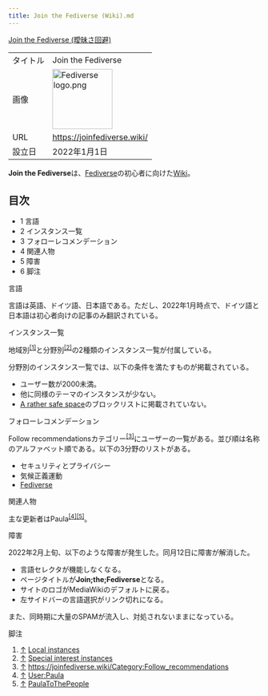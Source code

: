 ```yaml
---
title: Join the Fediverse (Wiki).md
---
```

<div class="mw-parser-output">

[Join the Fediverse (曖昧さ回避)](/Join_the_Fediverse "Join the Fediverse")

|          |                                                                                                                                                                                                                                                                   |
|----------|-------------------------------------------------------------------------------------------------------------------------------------------------------------------------------------------------------------------------------------------------------------------|
| タイトル | Join the Fediverse                                                                                                                                                                                                                                                |
| 画像     | <a href="/%E3%83%95%E3%82%A1%E3%82%A4%E3%83%AB:Fediverse_logo.png" class="image"><img src="/images/thumb/3/36/Fediverse_logo.png/120px-Fediverse_logo.png" srcset="/images/3/36/Fediverse_logo.png 1.5x" width="120" height="120" alt="Fediverse logo.png" /></a> |
| URL      | <a href="https://joinfediverse.wiki/" class="external free" rel="nofollow">https://joinfediverse.wiki/</a>                                                                                                                                                        |
| 設立日   | 2022年1月1日                                                                                                                                                                                                                                                      |

  

**Join the Fediverse**は、[Fediverse](/Fediverse "Fediverse")の初心者に向けた<a href="/Wiki" class="new" title="Wiki (存在しないページ)">Wiki</a>。

<div class="toc">

<div class="toctitle" lang="ja" dir="ltr">

## 目次

</div>

-   1
    言語
-   2
    インスタンス一覧
-   3
    フォローレコメンデーション
-   4
    関連人物
-   5
    障害
-   6
    脚注

</div>

言語

言語は英語、ドイツ語、日本語である。ただし、2022年1月時点で、ドイツ語と日本語は初心者向けの記事のみ翻訳されている。

インスタンス一覧

地域別<sup>[\[1\]](#cite_note-1)</sup>と分野別<sup>[\[2\]](#cite_note-2)</sup>の2種類のインスタンス一覧が付属している。

分野別のインスタンス一覧では、以下の条件を満たすものが掲載されている。

-   ユーザー数が2000未満。
-   他に同様のテーマのインスタンスが少ない。
-   [A rather safe space](/A_rather_safe_space "A rather safe space")のブロックリストに掲載されていない。

フォローレコメンデーション

Follow recommendationsカテゴリー<sup>[\[3\]](#cite_note-3)</sup>にユーザーの一覧がある。並び順は名称のアルファベット順である。以下の3分野のリストがある。

-   セキュリティとプライバシー
-   気候正義運動
-   [Fediverse](/Fediverse "Fediverse")

関連人物

主な更新者はPaula<sup>[\[4\]](#cite_note-4)[\[5\]](#cite_note-5)</sup>。

障害

2022年2月上旬、以下のような障害が発生した。同月12日に障害が解消した。

-   言語セレクタが機能しなくなる。
-   ページタイトルが**Join;the;Fediverse**となる。
-   サイトのロゴがMediaWikiのデフォルトに戻る。
-   左サイドバーの言語選択がリンク切れになる。

また、同時期に大量のSPAMが流入し、対処されないままになっている。

脚注

<div class="mw-references-wrap">

1.  [↑](#cite_ref-1)
    <a href="https://joinfediverse.wiki/Local_instances" class="external text" rel="nofollow">Local instances</a>
2.  [↑](#cite_ref-2)
    <a href="https://joinfediverse.wiki/Special_interest_instances" class="external text" rel="nofollow">Special interest instances</a>
3.  [↑](#cite_ref-3)
    <a href="https://joinfediverse.wiki/Category:Follow_recommendations" class="external free" rel="nofollow">https://joinfediverse.wiki/Category:Follow_recommendations</a>
4.  [↑](#cite_ref-4)
    <a href="https://joinfediverse.wiki/User:Paula" class="external text" rel="nofollow">User:Paula</a>
5.  [↑](#cite_ref-5)
    <a href="https://paulatothepeople.eu/" class="external text" rel="nofollow">PaulaToThePeople</a>

</div>

</div>
